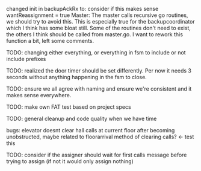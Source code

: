 changed init in backupAckRx to: consider if this makes sense
wantReassignment = true
Master:
The master calls recursive go routines, we should try to avoid this. This is especially true for the backupcoordinator which I think has some bloat still. Some of the routines don't need to exist, the others I think should be called from master.go. I want to rework this function a bit, left some comments.

TODO: changing either everything, or everything in fsm to include or not include prefixes

TODO: realized the door timer should be set differently. Per now it needs 3 seconds without anything happening in the fsm to close. 

TODO: ensure we all agree with naming and ensure we're consistent and it makes sense everywhere.

TODO: make own FAT test based on project specs

TODO: general cleanup and code quality when we have time

bugs: 
elevator doesnt clear hall calls at current floor after becoming unobstructed, maybe related to floorarrival method of clearing calls? <- test this

TODO: consider if the assigner should wait for first calls message before trying to assign (if not it would only assign nothing)
